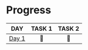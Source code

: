 # Progress

| DAY                                                                            | TASK 1 | TASK 2 |
| ------------------------------------------------------------------------------ | :----: | :----: |
| [Day 1](https://github.com/kotlinski/advent-of-code/tree/main/src/2022/day-01) |   🌟   |   🌟   |
